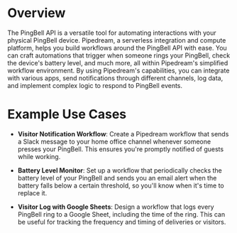 # Overview

The PingBell API is a versatile tool for automating interactions with your physical PingBell device. Pipedream, a serverless integration and compute platform, helps you build workflows around the PingBell API with ease. You can craft automations that trigger when someone rings your PingBell, check the device's battery level, and much more, all within Pipedream's simplified workflow environment. By using Pipedream's capabilities, you can integrate with various apps, send notifications through different channels, log data, and implement complex logic to respond to PingBell events.

# Example Use Cases

- **Visitor Notification Workflow**: Create a Pipedream workflow that sends a Slack message to your home office channel whenever someone presses your PingBell. This ensures you're promptly notified of guests while working.

- **Battery Level Monitor**: Set up a workflow that periodically checks the battery level of your PingBell and sends you an email alert when the battery falls below a certain threshold, so you'll know when it's time to replace it.

- **Visitor Log with Google Sheets**: Design a workflow that logs every PingBell ring to a Google Sheet, including the time of the ring. This can be useful for tracking the frequency and timing of deliveries or visitors.
